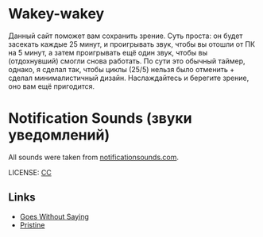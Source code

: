 # Wakey-wakey
Данный сайт поможет вам сохранить зрение. Суть проста: он будет засекать каждые 25 минут, и проигрывать звук, чтобы вы отошли от ПК на 5 минут, а затем проигрывать ещё один звук, чтобы вы (отдохнувший) смогли снова работать. По сути это обычный таймер, однако, я сделал так, чтобы циклы (25/5) нельзя было отменить + сделал минималистичный дизайн. Наслаждайтесь и берегите зрение, оно вам ещё пригодится.

# Notification Sounds (звуки уведомлений)
All sounds were taken from [notificationsounds.com](https://notificationsounds.com/).

LICENSE: [CC](https://creativecommons.org/licenses/by/4.0/legalcode)

## Links
* [Goes Without Saying](https://notificationsounds.com/notification-sounds/goes-without-saying-608)
* [Pristine](https://notificationsounds.com/message-tones/pristine-609)
